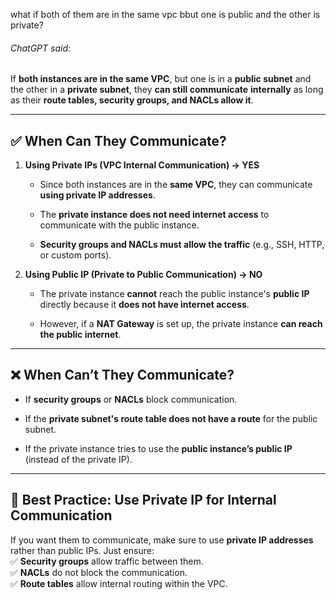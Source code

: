 what if both of them are in the same vpc bbut one is public and the other is private?

###### ChatGPT said:

If **both instances are in the same VPC**, but one is in a **public subnet** and the other in a **private subnet**, they **can still communicate** **internally** as long as their **route tables, security groups, and NACLs allow it**.

---

## ✅ **When Can They Communicate?**

1. **Using Private IPs (VPC Internal Communication) → YES**
    
    - Since both instances are in the **same VPC**, they can communicate **using private IP addresses**.
        
    - The **private instance does not need internet access** to communicate with the public instance.
        
    - **Security groups and NACLs must allow the traffic** (e.g., SSH, HTTP, or custom ports).
        
2. **Using Public IP (Private to Public Communication) → NO**
    
    - The private instance **cannot** reach the public instance's **public IP** directly because it **does not have internet access**.
        
    - However, if a **NAT Gateway** is set up, the private instance **can reach the public internet**.
        

---

## ❌ **When Can’t They Communicate?**

- If **security groups** or **NACLs** block communication.
    
- If the **private subnet's route table does not have a route** for the public subnet.
    
- If the private instance tries to use the **public instance’s public IP** (instead of the private IP).
    

---

## **🚀 Best Practice: Use Private IP for Internal Communication**

If you want them to communicate, make sure to use **private IP addresses** rather than public IPs. Just ensure:  
✅ **Security groups** allow traffic between them.  
✅ **NACLs** do not block the communication.  
✅ **Route tables** allow internal routing within the VPC.